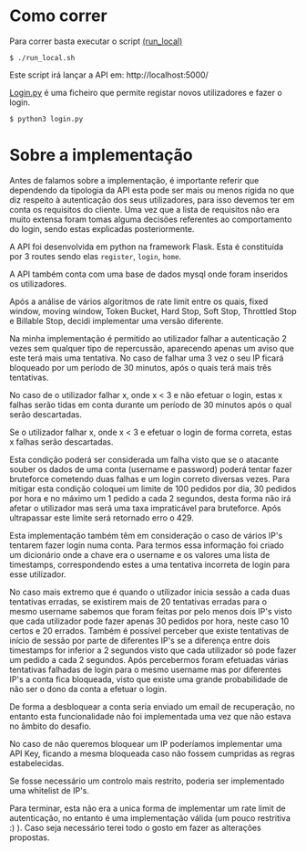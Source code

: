 # Como correr

Para correr basta executar o script [(run_local)](run_local.sh)
  
    $ ./run_local.sh
Este script irá lançar a API em: http://localhost:5000/

 [Login.py](login.py) é uma ficheiro que permite registar novos utilizadores e fazer o login.
  
    $ python3 login.py


# Sobre a implementação

Antes de falamos sobre a implementação, é importante referir que dependendo da tipologia da API esta pode ser mais ou menos rígida no que diz respeito à autenticação dos seus utilizadores, para isso devemos ter em conta os requisitos do cliente. Uma vez que a lista de requisitos não era muito extensa foram tomas alguma decisões referentes ao comportamento do login, sendo estas explicadas posteriormente.

A API foi desenvolvida em python na framework Flask. Esta é constituída por 3 routes sendo elas `register`, `login`, `home`.

A API também conta com uma base de dados mysql onde foram inseridos os utilizadores.

Após a análise de vários algoritmos de rate limit entre os quais, fixed window, moving window, Token Bucket, Hard Stop, Soft Stop, Throttled Stop e Billable Stop, decidi implementar uma versão diferente.

Na minha implementação é permitido ao utilizador falhar a autenticação 2 vezes sem qualquer tipo de repercussão, aparecendo apenas um aviso que este terá mais uma tentativa. No caso de falhar uma 3 vez o seu IP ficará bloqueado por um período de 30 minutos, após o quais terá mais três tentativas.


No caso de o utilizador falhar x, onde x < 3 e não efetuar o login, estas x falhas serão tidas em conta durante um período de 30 minutos após o qual serão descartadas.


Se o utilizador falhar x, onde x < 3 e efetuar o login de forma correta, estas x falhas serão descartadas. 

Esta condição poderá ser considerada um falha visto que se o atacante souber os dados de uma conta (username e password) poderá tentar fazer bruteforce cometendo duas falhas e um login correto diversas vezes.
Para mitigar esta condição coloquei um limite de 100 pedidos por dia, 30 pedidos por hora e no máximo um 1 pedido a cada 2 segundos, desta forma não irá afetar o utilizador mas será uma taxa impraticável para bruteforce. 
Após ultrapassar este limite será retornado erro o 429.


Esta implementação também têm em consideração o caso de vários IP's tentarem fazer login numa conta. Para termos essa informação foi criado um dicionário onde a chave era o username e os valores uma lista de timestamps, correspondendo estes a uma tentativa incorreta de login para esse utilizador.


No caso mais extremo que é quando o utilizador inicia sessão a cada duas tentativas erradas, se existirem mais de 20 tentativas erradas para o mesmo username sabemos que foram feitas por pelo menos dois IP's visto que cada utilizador pode fazer apenas 30 pedidos por hora, neste caso 10 certos e 20 errados. Também é possível perceber que existe tentativas de início de sessão por parte de diferentes IP's se a diferença entre dois timestamps for inferior a 2 segundos visto que cada utilizador só pode fazer um pedido a cada 2 segundos.
Após percebermos foram efetuadas várias tentativas falhadas de login para o mesmo username mas por diferentes IP's a conta fica bloqueada, visto que existe uma grande probabilidade de não ser o dono da conta a efetuar o login.


De forma a desbloquear a conta seria enviado um email de recuperação, no entanto esta funcionalidade não foi implementada uma vez que não estava no âmbito do desafio.

No caso de não queremos bloquear um IP poderíamos implementar uma API Key, ficando a mesma bloqueada caso não fossem cumpridas as regras estabelecidas.


Se fosse necessário um controlo mais restrito, poderia ser implementado uma whitelist de IP's.

Para terminar, esta não era a unica forma de implementar um rate limit de autenticação, no entanto é uma implementação válida (um pouco restritiva :) ).
Caso seja necessário terei todo o gosto em fazer as alterações propostas.
